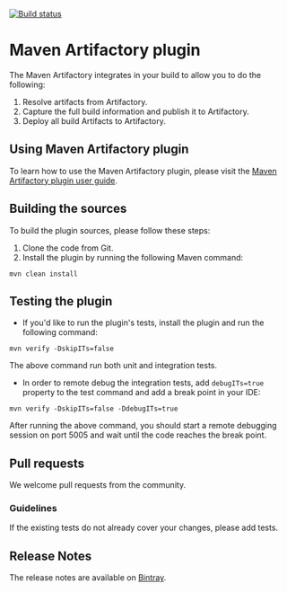 [![Build status](https://github.com/jfrog/artifactory-maven-plugin/workflows/Test/badge.svg)](https://github.com/jfrog/artifactory-maven-plugin/actions?query=workflow%3ATest)

# Maven Artifactory plugin

The Maven Artifactory integrates in your build to allow you to do the following:
1. Resolve artifacts from Artifactory.
2. Capture the full build information and publish it to Artifactory.
3. Deploy all build Artifacts to Artifactory.

## Using Maven Artifactory plugin
To learn how to use the Maven Artifactory plugin, please visit the [Maven Artifactory plugin user guide](https://www.jfrog.com/confluence/display/JFROG/Maven+Artifactory+Plugin).

## Building the sources
To build the plugin sources, please follow these steps:
1. Clone the code from Git.
2. Install the plugin by running the following Maven command:
```
mvn clean install
```

## Testing the plugin
* If you'd like to run the plugin's tests, install the plugin and run the following command:
```
mvn verify -DskipITs=false
```
The above command run both unit and integration tests.

* In order to remote debug the integration tests, add `debugITs=true` property to the test command and add a break point in your IDE:
```
mvn verify -DskipITs=false -DdebugITs=true
```
After running the above command, you should start a remote debugging session on port 5005 and wait until the code reaches the break point.

## Pull requests

We welcome pull requests from the community.

### Guidelines
If the existing tests do not already cover your changes, please add tests.

## Release Notes
The release notes are available on [Bintray](https://bintray.com/jfrog/jfrog-jars/artifactory-maven-plugin#release).
